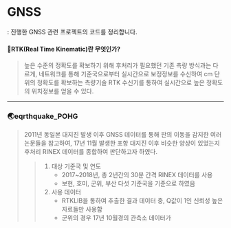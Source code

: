 # GNSS
  
 : 진행한 GNSS 관련 프로젝트의 코드를 정리합니다.
     
#### 🚩RTK(Real Time Kinematic)란 무엇인가?
 >높은 수준의 정확도를 확보하기 위해 후처리가 필요했던 기존 측량 방식과는 다르게, 네트워크를 통해 기준국으로부터 실시간으로 보정정보를 수신하여 cm 단위의 정확도를 확보하는 측량기술
 RTK 수신기를 통하여 실시간으로 높은 정확도의 위치정보를 얻을 수 있다.
---
### 🌏eqrthquake_POHG
 >2011년 동일본 대지진 발생 이후 GNSS 데이터를 통해 판의 이동을 감지한 여러 논문들을 참고하여, 17년 11월 발생한 포항 대지진 이후 비슷한 양상이 있었는지 후처리 RINEX 데이터를 종합하여 판단하고자 하였다.
 >>1. 대상 기준국 및 연도
 >>    * 2017~2018년, 총 2년간의 30분 간격 RINEX 데이터를 사용
 >>    * 보현, 호미, 군위, 부산 다섯 기준국을 기준으로 하였음
 >>2. 사용 데이터
 >>    + RTKLIB을 통하여 추출한 결과 데이터 중, Q값이 1인 신뢰성 높은 자료들만 사용함
 >>    + 군위의 경우 17년 10월경의 관측소 데이터가 
